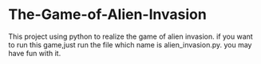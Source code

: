 # The-Game-of-Alien-Invasion
This project using python to realize the game of alien invasion.
if you want to run this game,just run the file which name is alien_invasion.py.
you may have fun with it.
